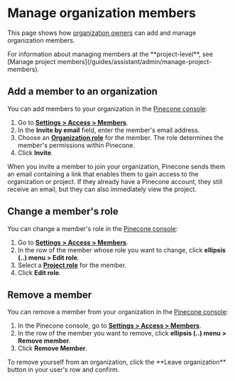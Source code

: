 # Manage organization members

This page shows how [organization owners](guides/assistant/admin/organizations-overview#organization-roles) can add and manage organization members.

<Tip>
  For information about managing members at the **project-level**, see [Manage project members](/guides/assistant/admin/manage-project-members).
</Tip>

## Add a member to an organization

You can add members to your organization in the [Pinecone console](https://app.pinecone.io):

1. Go to [**Settings > Access > Members**](https://app.pinecone.io/organizations/-/settings/access/members).
2. In the **Invite by email** field, enter the member's email address.
3. Choose an [**Organization role**](/guides/assistant/admin/organizations-overview#organization-roles) for the member. The role determines the member's permissions within Pinecone.
4. Click **Invite**.

When you invite a member to join your organization, Pinecone sends them an email containing a link that enables them to gain access to the organization or project. If they already have a Pinecone account, they still receive an email, but they can also immediately view the project.

## Change a member's role

You can change a member's role in the [Pinecone console](https://app.pinecone.io):

1. Go to [**Settings > Access > Members**](https://app.pinecone.io/organizations/-/settings/access/members).
2. In the row of the member whose role you want to change, click **ellipsis (..) menu > Edit role**.
3. Select a [**Project role**](/guides/assistant/admin/projects-overview#project-roles) for the member.
4. Click **Edit role**.

## Remove a member

You can remove a member from your organization in the [Pinecone console](https://app.pinecone.io):

1. In the Pinecone console, go to [**Settings > Access > Members**](https://app.pinecone.io/organizations/-/settings/access/members).
2. In the row of the member you want to remove, click **ellipsis (..) menu > Remove member**.
3. Click **Remove Member**.

<Note>
  To remove yourself from an organization, click the **Leave organization** button in your user's row and confirm.
</Note>
